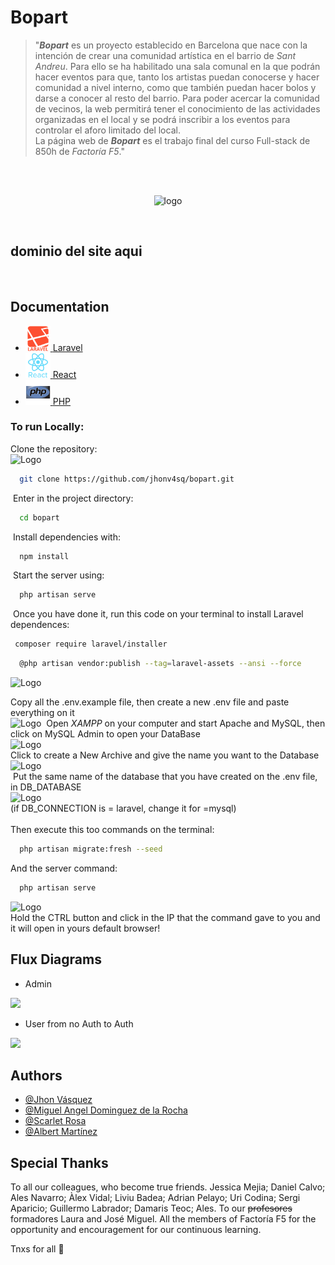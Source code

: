 # Bopart


>"***Bopart*** es un proyecto establecido en Barcelona que nace con la intención de crear una comunidad artística en el barrio de *Sant Andreu*. Para ello se ha habilitado una sala comunal en la que podrán hacer eventos para que, tanto los artistas puedan conocerse y hacer comunidad a nivel interno, como que también puedan hacer bolos y darse a conocer al resto del barrio. 
Para poder acercar la comunidad de vecinos, la web permitirá tener el conocimiento de las actividades organizadas en el local y se podrá inscribir a los eventos para controlar el aforo limitado del local.<br>
>La página web de ***Bopart*** es el trabajo final del curso Full-stack de 850h de *Factoría F5*."

<br>
​
<p align="center">
  <img src="https://camo.githubusercontent.com/dad9ffe15ef795edb95ba14d3440b279fec8648ae7cf1a344c6463b2704100a1/68747470733a2f2f692e706f7374696d672e63632f774d7878734b6d352f626f706172742d6c6f676f2e706e67" title="logo">
</p>
<br>

## dominio del site aqui
​
​
## Documentation
 * <a href="https://laravel.com/" target="_blank" rel="noreferrer"> <img src="https://raw.githubusercontent.com/devicons/devicon/master/icons/laravel/laravel-plain-wordmark.svg" alt="laravel" width="40" height="40"/> </a> [Laravel](https://laravel.com/docs/9.x)
 * <a href="https://reactjs.org/" target="_blank" rel="noreferrer"> <img src="https://raw.githubusercontent.com/devicons/devicon/master/icons/react/react-original-wordmark.svg" alt="react" width="40" height="40"/> </a> [React](https://es.reactjs.org/)
 * <a href="https://www.php.net" target="_blank" rel="noreferrer"> <img src="https://raw.githubusercontent.com/devicons/devicon/master/icons/php/php-original.svg" alt="php" width="40" height="40"/> </a> [PHP](https://www.php.net/manual/es/intro-whatis.php)
​
### To run Locally:

Clone the repository:
​<br>
![Logo](https://i.postimg.cc/fbgsHHJZ/sdga.png)
<br>
```bash
  git clone https://github.com/jhonv4sq/bopart.git
```
​
Enter in the project directory:
​
```bash
  cd bopart
```
​
Install dependencies with:
​
```bash
  npm install
```
​
Start the server using:
​
```bash
  php artisan serve
```
​
Once you have done it, run this code on your terminal to install Laravel dependences:
​
```bash
 composer require laravel/installer
```
```bash
  @php artisan vendor:publish --tag=laravel-assets --ansi --force
```
![Logo](https://i.postimg.cc/SsSH6cy8/clone.png)
<br>

Copy all the .env.example file, then create a new .env file and paste everything on it
<br>
![Logo](https://i.postimg.cc/XJ362pbK/asdgfwtqwe.png)
​
Open *XAMPP* on your computer and start Apache and MySQL, then click on MySQL Admin to open your DataBase
<br>
![Logo](https://i.postimg.cc/RFFxr2Wq/sgsadggweqt.png)
<br>
​
Click to create a New Archive and give the name you want to the Database
<br>
![Logo](https://i.postimg.cc/jSX9hKXm/base-ede-asdfsd.png)
<br>
​
Put the same name of the database that you have created on the .env file, in DB_DATABASE
​<br>
![Logo](https://i.postimg.cc/fR7bM3vF/Captura.png)
<br>
(if DB_CONNECTION is = laravel, change it for =mysql)
<br>
<br>
Then execute this too commands on the terminal:
```bash
  php artisan migrate:fresh --seed
```
​And the server command:
​
```bash
  php artisan serve
```
![Logo](https://i.postimg.cc/NM2FqdC8/SEMIOSDGISAD.png)
​<br>
Hold the CTRL button and click in the IP that the command gave to you and it will open in yours default browser!


## Flux Diagrams

* Admin
<img src="https://user-images.githubusercontent.com/97969369/180795566-cbaeb124-7e2c-4550-b5da-c0e833bfd4d7.png">
<br>

* User from no Auth to Auth
<img src="https://user-images.githubusercontent.com/97969369/180795629-1d5303c1-d3d7-46c9-af57-3364bb635622.png">

## Authors
- [@Jhon Vásquez](https://github.com/jhonv4sq)
- [@Miguel Angel Dominguez de la Rocha](https://github.com/MADROCHA)
- [@Scarlet Rosa](https://github.com/skyrosa)
- [@Albert Martínez](https://github.com/QuercusJS)

## Special Thanks

To all our colleagues, who become true friends.
Jessica Mejia; Daniel Calvo; Ales Navarro; Àlex Vidal; Liviu Badea; Adrian Pelayo; Uri Codina; Sergi Aparicio; Guillermo Labrador; Damaris Teoc; Ales.
To our ~~profesores~~ formadores Laura and José Miguel.
All the members of Factoría F5 for the opportunity and encouragement for our continuous learning.

Tnxs for all 💜





